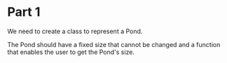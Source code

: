 Part 1
===========

We need to create a class to represent a Pond.

The Pond should have a fixed size that cannot be changed and a function that enables the user to get the Pond's size.